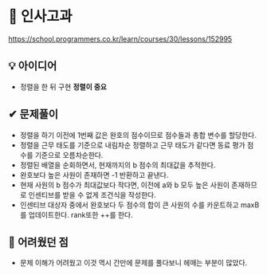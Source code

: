 # 🔎 인사고과

https://school.programmers.co.kr/learn/courses/30/lessons/152995

## 💡 아이디어

- 정렬을 한 뒤 구현 **정렬이 중요**

## ✔ 문제풀이

- 정렬을 하기 이전에 1번째 값은 완호의 점수이므로 점수들과 총합 변수를 할당한다.
- 정렬을 근무 태도를 기준으로 내림차순 정렬하고 근무 태도가 같다면 동료 평가 점수를 기준으로 오름차순한다.
- 정렬된 배열을 순회하면서, 현재까지의 b 점수의 최대값을 추적한다.
- 완호보다 높은 사원이 존재하면 -1 반환하고 끝낸다.
- 현재 사원의 b 점수가 최대값보다 작다면, 이전에 a와 b 모두 높은 사원이 존재하므로 인센티브를 받을 수 없게 조건식을 작성한다.
- 인센티브 대상자 중에서 완호보다 두 점수의 합이 큰 사원의 수를 카운트하고 maxB를 업데이트한다. rank또한 ++를 한다.

## 🤕 어려웠던 점

- 문제 이해가 어려웠고 이것 역시 간만에 문제를 풀다보니 헤매는 부분이 많았다.
